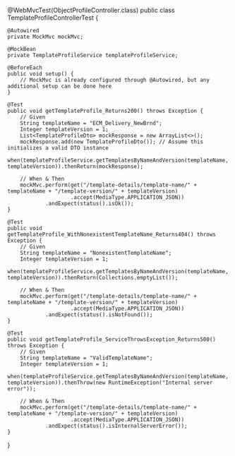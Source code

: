 @WebMvcTest(ObjectProfileController.class)
public class TemplateProfileControllerTest {

    @Autowired
    private MockMvc mockMvc;

    @MockBean
    private TemplateProfileService templateProfileService;

    @BeforeEach
    public void setup() {
        // MockMvc is already configured through @Autowired, but any additional setup can be done here
    }

    @Test
    public void getTemplateProfile_Returns200() throws Exception {
        // Given
        String templateName = "ECM_Delivery_NewBrnd";
        Integer templateVersion = 1;
        List<TemplateProfileDto> mockResponse = new ArrayList<>();
        mockResponse.add(new TemplateProfileDto()); // Assume this initializes a valid DTO instance
        when(templateProfileService.getTemplatesByNameAndVersion(templateName, templateVersion)).thenReturn(mockResponse);

        // When & Then
        mockMvc.perform(get("/template-details/template-name/" + templateName + "/template-version/" + templateVersion)
                        .accept(MediaType.APPLICATION_JSON))
                .andExpect(status().isOk());
    }

    @Test
    public void getTemplateProfile_WithNonexistentTemplateName_Returns404() throws Exception {
        // Given
        String templateName = "NonexistentTemplateName";
        Integer templateVersion = 1;
        when(templateProfileService.getTemplatesByNameAndVersion(templateName, templateVersion)).thenReturn(Collections.emptyList());

        // When & Then
        mockMvc.perform(get("/template-details/template-name/" + templateName + "/template-version/" + templateVersion)
                        .accept(MediaType.APPLICATION_JSON))
                .andExpect(status().isNotFound());
    }

    @Test
    public void getTemplateProfile_ServiceThrowsException_Returns500() throws Exception {
        // Given
        String templateName = "ValidTemplateName";
        Integer templateVersion = 1;
        when(templateProfileService.getTemplatesByNameAndVersion(templateName, templateVersion)).thenThrow(new RuntimeException("Internal server error"));

        // When & Then
        mockMvc.perform(get("/template-details/template-name/" + templateName + "/template-version/" + templateVersion)
                        .accept(MediaType.APPLICATION_JSON))
                .andExpect(status().isInternalServerError());
    }
}
